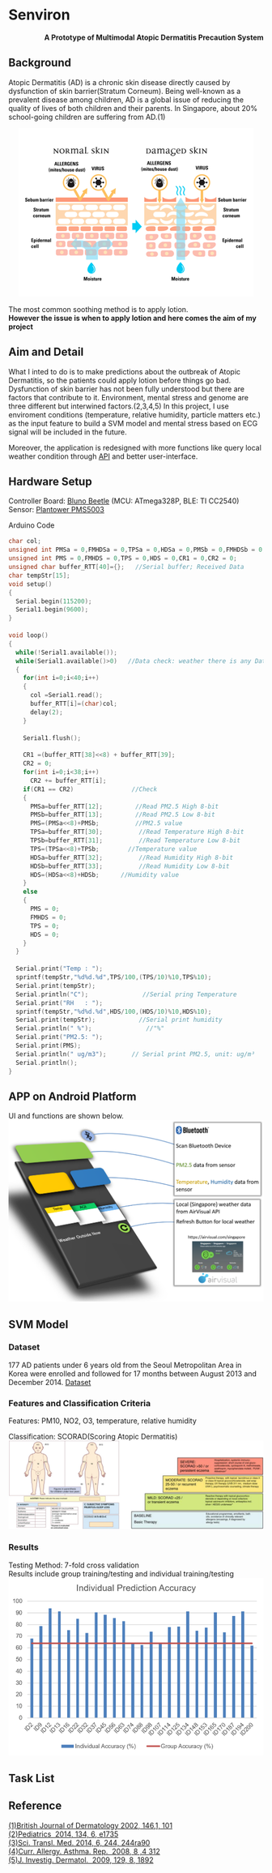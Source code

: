 # Senviron <br/>
<p align="right">
<b>A Prototype of Multimodal Atopic Dermatitis Precaution System</b>
</p>

## Background <br/>
Atopic Dermatitis (AD) is a chronic skin disease directly caused by dysfunction of skin barrier(Stratum Corneum). Being well-known as a prevalent disease among children, AD is a global issue of reducing the quality of lives of both children and their parents. In Singapore, about 20% school-going children are suffering from AD.(1)
<p align="center"> 
  <img src="img/symptom.png">
</p>
The most common soothing method is to apply lotion.<br/>
<b>However the issue is when to apply lotion and here comes the aim of my project</b><br/>

## Aim and Detail <br/>
What I inted to do is to make predictions about the outbreak of Atopic Dermatitis, so the patients could apply lotion before things go bad.<br/>
Dysfunction of skin barrier has not been fully understood but there are factors that contribute to it. Environment, mental stress and genome are three different but interwined factors.(2,3,4,5) In this project, I use enviroment conditions (temperature, relative humidity, particle matters etc.) as the input feature to build a SVM model and mental stress based on ECG signal will be included in the future.<br/>

Moreover, the application is redesigned with more functions like query local weather condition through [API](https://www.airvisual.com/api) and better user-interface.

## Hardware Setup <br/>
Controller Board: [Bluno Beetle](https://www.dfrobot.com/product-1259.html) (MCU: ATmega328P, BLE: TI CC2540)<br/>
Sensor: [Plantower PMS5003](https://www.dfrobot.com/product-1612.html)<br/>

Arduino Code 

```C
char col;
unsigned int PMSa = 0,FMHDSa = 0,TPSa = 0,HDSa = 0,PMSb = 0,FMHDSb = 0,TPSb = 0,HDSb = 0;
unsigned int PMS = 0,FMHDS = 0,TPS = 0,HDS = 0,CR1 = 0,CR2 = 0;
unsigned char buffer_RTT[40]={};   //Serial buffer; Received Data
char tempStr[15];
void setup() 
{
  Serial.begin(115200);
  Serial1.begin(9600);
}

void loop() 
{
  while(!Serial1.available());
  while(Serial1.available()>0)   //Data check: weather there is any Data in Serial1
  {
    for(int i=0;i<40;i++)
    {
      col =Serial1.read();
      buffer_RTT[i]=(char)col;
      delay(2);
    }

    Serial1.flush();

    CR1 =(buffer_RTT[38]<<8) + buffer_RTT[39];
    CR2 = 0;
    for(int i=0;i<38;i++)
      CR2 += buffer_RTT[i];
    if(CR1 == CR2)                //Check
    {
      PMSa=buffer_RTT[12];         //Read PM2.5 High 8-bit
      PMSb=buffer_RTT[13];         //Read PM2.5 Low 8-bit
      PMS=(PMSa<<8)+PMSb;          //PM2.5 value
      TPSa=buffer_RTT[30];          //Read Temperature High 8-bit
      TPSb=buffer_RTT[31];          //Read Temperature Low 8-bit
      TPS=(TPSa<<8)+TPSb;        //Temperature value
      HDSa=buffer_RTT[32];          //Read Humidity High 8-bit
      HDSb=buffer_RTT[33];          //Read Humidity Low 8-bit
      HDS=(HDSa<<8)+HDSb;      //Humidity value
    }
    else
    {
      PMS = 0;
      FMHDS = 0;
      TPS = 0;
      HDS = 0;
    }
  }

  Serial.print("Temp : ");
  sprintf(tempStr,"%d%d.%d",TPS/100,(TPS/10)%10,TPS%10);
  Serial.print(tempStr);  
  Serial.println("C");               //Serial pring Temperature
  Serial.print("RH   : "); 
  sprintf(tempStr,"%d%d.%d",HDS/100,(HDS/10)%10,HDS%10);              
  Serial.print(tempStr);            //Serial print humidity
  Serial.println(" %");               //"%"
  Serial.print("PM2.5: ");
  Serial.print(PMS);            
  Serial.println(" ug/m3");       // Serial print PM2.5, unit: ug/m³
  Serial.println(); 
}
```
## APP on Android Platform <br/>
UI and functions are shown below.
![demo](img/demo.png) <br/>
## SVM Model 
### Dataset <br/>
177 AD patients under 6 years old from the Seoul Metropolitan Area in Korea were enrolled and followed for 17 months between August 2013 and December 2014. [Dataset](https://zenodo.org/record/56248#.W1DKJ9IzaUk)<br/>
### Features and Classification Criteria<br/>
Features: PM10, NO2, O3, temperature, relative humidity

Classification: SCORAD(Scoring Atopic Dermatitis)
![scorad](img/scorad.png)<br/>
### Results<br/>
Testing Method: 7-fold cross validation<br/>
Results include group training/testing and individual training/testing<br/>
![pred](img/prediction.png)<br/>

## Task List

## Reference
[(1)British Journal of Dermatology 2002, 146,1, 101](https://onlinelibrary.wiley.com/doi/abs/10.1046/j.1365-2133.2002.04566.x)<br/>
[(2)Pediatrics  2014, 134, 6, e1735](http://pediatrics.aappublications.org/content/134/6/e1735.long)<br/>
[(3)Sci. Transl. Med. 2014, 6, 244, 244ra90](http://stm.sciencemag.org/content/6/244/244ra90)<br/>
[(4)Curr. Allergy. Asthma. Rep.  2008, 8 ,4 312](https://www.ncbi.nlm.nih.gov/pubmed/18606083)<br/>
[(5)J. Investig. Dermatol.  2009, 129, 8, 1892](https://www.jidonline.org/article/S0022-202X(15)34442-0/fulltext)
